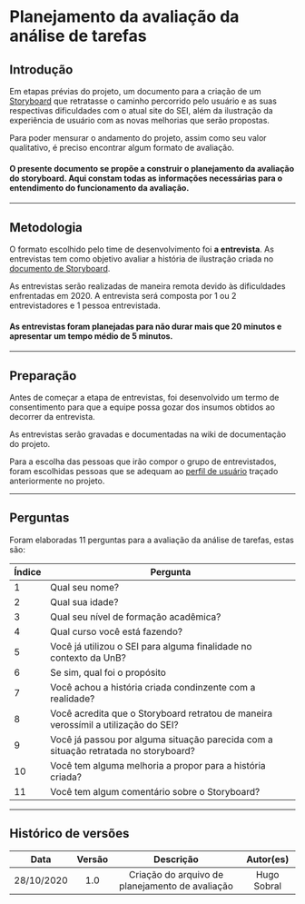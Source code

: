 # Planejamento da avaliação da análise de tarefas

## Introdução

Em etapas prévias do projeto, um documento para a criação de um [Storyboard](./use_context/storyboards.md) que retratasse o caminho percorrido pelo usuário e as suas respectivas dificuldades com o atual site do SEI, além da ilustração da experiência de usuário com as novas melhorias que serão propostas.

Para poder mensurar o andamento do projeto, assim como seu valor qualitativo, é preciso encontrar algum formato de avaliação.

#### O presente documento se propõe a construir o planejamento da avaliação do storyboard. Aqui constam todas as informações necessárias para o entendimento do funcionamento da avaliação.

---

## Metodologia

O formato escolhido pelo time de desenvolvimento foi **a entrevista**. As entrevistas tem como objetivo avaliar a história de ilustração criada no [documento de Storyboard](./use_context/storyboards.md).

As entrevistas serão realizadas de maneira remota devido às dificuldades enfrentadas em 2020. A entrevista será composta por 1 ou 2 entrevistadores e 1 pessoa entrevistada.

#### As entrevistas foram planejadas para não durar mais que 20 minutos e apresentar um tempo médio de 5 minutos.

---

## Preparação

Antes de começar a etapa de entrevistas, foi desenvolvido um termo de consentimento para que a equipe possa gozar dos insumos obtidos ao decorrer da entrevista.

As entrevistas serão gravadas e documentadas na wiki de documentação do projeto.

Para a escolha das pessoas que irão compor o grupo de entrevistados, foram escolhidas pessoas que se adequam ao [perfil de usuário](./use_context/user_profiles.md) traçado anteriormente no projeto.

---

## Perguntas

Foram elaboradas 11 perguntas para a avaliação da análise de tarefas, estas são:

| Índice | Pergunta                                                                            |
| ------ | ----------------------------------------------------------------------------------- |
| 1      | Qual seu nome?                                                                      |
| 2      | Qual sua idade?                                                                     |
| 3      | Qual seu nível de formação acadêmica?                                               |
| 4      | Qual curso você está fazendo?                                                       |
| 5      | Você já utilizou o SEI para alguma finalidade no contexto da UnB?                   |
| 6      | Se sim, qual foi o propósito                                                        |
| 7      | Você achou a história criada condinzente com a realidade?                           |
| 8      | Você acredita que o Storyboard retratou de maneira verossímil a utilização do SEI?  |
| 9      | Você já passou por alguma situação parecida com a situação retratada no storyboard? |
| 10     | Você tem alguma melhoria a propor para a história criada?                           |
| 11     | Você tem algum comentário sobre o Storyboard?                                       |

---

## Histórico de versões

|    Data    | Versão |                    Descrição                    |  Autor(es)  |
| :--------: | :----: | :---------------------------------------------: | :---------: |
| 28/10/2020 |  1.0   | Criação do arquivo de planejamento de avaliação | Hugo Sobral |
